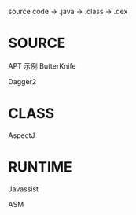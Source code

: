 source code -> .java -> .class -> .dex

# SOURCE
APT
示例
ButterKnife

Dagger2

# CLASS
AspectJ

# RUNTIME
Javassist

ASM